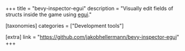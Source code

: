 +++
title = "bevy-inspector-egui"
description = "Visually edit fields of structs inside the game using [egui](https://github.com/emilk/egui)."

[taxonomies]
categories = ["Development tools"]

[extra]
link = "https://github.com/jakobhellermann/bevy-inspector-egui"
+++
